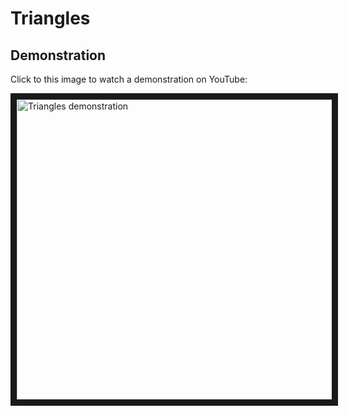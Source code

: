 # Triangles

## Demonstration

Click to this image to watch a demonstration on YouTube:

<a href="http://www.youtube.com/watch?feature=player_embedded&v=038NYlqjPmw
" target="_blank"><img src="http://img.youtube.com/vi/038NYlqjPmw/0.jpg"
alt="Triangles demonstration" width="720" height="480" border="10" /></a>
